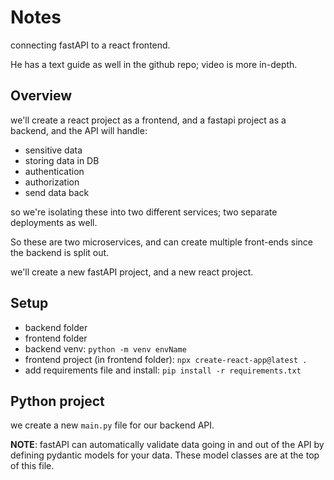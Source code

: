 # Notes

connecting fastAPI to a react frontend.

He has a text guide as well in the github repo; video is more in-depth.

## Overview

we'll create a react project as a frontend, and a fastapi project as a backend, and the API will handle:

- sensitive data
- storing data in DB
- authentication
- authorization
- send data back

so we're isolating these into two different services; two separate deployments as well.

So these are two microservices, and can create multiple front-ends since the backend is split out.

we'll create a new fastAPI project, and a new react project.

## Setup

- backend folder
- frontend folder
- backend venv: `python -m venv envName`
- frontend project (in frontend folder): `npx create-react-app@latest .`
- add requirements file and install: `pip install -r requirements.txt`

## Python project

we create a new `main.py` file for our backend API.

**NOTE**: fastAPI can automatically validate data going in and out of the API by defining pydantic models for your data. These model classes are at the top of this file.
